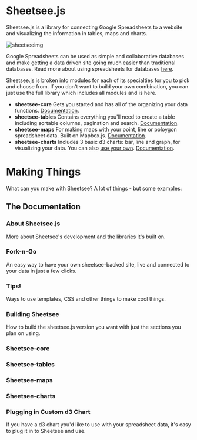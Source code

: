 # Sheetsee.js

Sheetsee.js is a library for connecting Google Spreadsheets to a website and visualizing the information in tables, maps and charts.

![sheetseeimg]()

Google Spreadsheets can be used as simple and collaborative databases and make getting a data driven site going much easier than traditional databases. Read more about using spreadsheets for databases [here]().

Sheetsee.js is broken into modules for each of its specialties for you to pick and choose from. If you don't want to build your own combination, you can just use the full library which includes all modules and is here.

- **sheetsee-core** Gets you started and has all of the organizing your data functions. [Documentation]().
- **sheetsee-tables** Contains everything you'll need to create a table including sortable columns, pagination and search. [Documentation]().
- **sheetsee-maps** For making maps with your point, line or poloygon spreadsheet data. Built on Mapbox.js. [Documentation]().
- **sheetsee-charts** Includes 3 basic d3 charts: bar, line and graph, for visualizing your data. You can also [use your own](). [Documentation]().

# Making Things

What can you make with Sheetsee? A lot of things - but some examples: 

## The Documentation

### About Sheetsee.js
More about Sheetsee's development and the libraries it's built on.

### Fork-n-Go
An easy way to have your own sheetsee-backed site, live and connected to your data in just a few clicks.

### Tips!
Ways to use templates, CSS and other things to make cool things.

### Building Sheetsee
How to build the sheetsee.js version you want with just the sections you plan on using.

### Sheetsee-core

### Sheetsee-tables

### Sheetsee-maps

### Sheetsee-charts

### Plugging in Custom d3 Chart
If you have a d3 chart you'd like to use with your spreadsheet data, it's easy to plug it in to Sheetsee and use.


